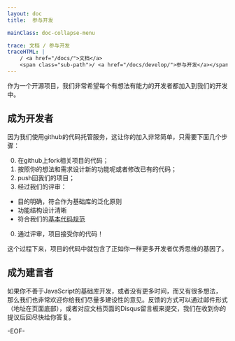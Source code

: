 ```yaml
---
layout: doc
title:  参与开发

mainClass: doc-collapse-menu

trace: 文档 / 参与开发
traceHTML: |
    / <a href="/docs/">文档</a>
    <span class="sub-path">/ <a href="/docs/develop/">参与开发</a></span>
---
```


作为一个开源项目，我们非常希望每个有想法有能力的开发者都加入到我们的开发中。

## 成为开发者

因为我们使用github的代码托管服务，这让你的加入非常简单，只需要下面几个步骤：

0. 在github上fork相关项目的代码；
0. 按照你的想法和需求设计新的功能呢或者修改已有的代码；
0. push回我们的项目；
0. 经过我们的评审：
  * 目的明确，符合作为基础库的泛化原则
  * 功能结构设计清晰
  * 符合我们的[基本代码规范](/docs/develop/criterion.html)
0. 通过评审，项目接受你的代码！

这个过程下来，项目的代码中就包含了正如你一样更多开发者优秀思维的基因了。

## 成为建言者

如果你不善于JavaScript的基础库开发，或者没有更多时间，而又有很多想法，那么我们也非常欢迎你给我们尽量多建设性的意见。反馈的方式可以通过邮件形式（地址在页面底部），或者对应文档页面的Disqus留言板来提交，我们在收到你的提议后回尽快给你答复。

-EOF-